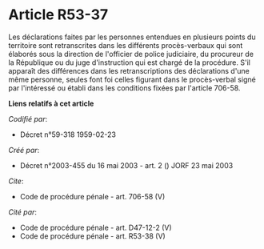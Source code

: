 # Article R53-37

Les déclarations faites par les personnes entendues en plusieurs points du territoire sont retranscrites dans les différents
procès-verbaux qui sont élaborés sous la direction de l'officier de police judiciaire, du procureur de la République ou du
juge d'instruction qui est chargé de la procédure. S'il apparaît des différences dans les retranscriptions des déclarations
d'une même personne, seules font foi celles figurant dans le procès-verbal signé par l'intéressé ou établi dans les
conditions fixées par l'article 706-58.

**Liens relatifs à cet article**

_Codifié par_:

  - Décret n°59-318 1959-02-23

_Créé par_:

  - Décret n°2003-455 du 16 mai 2003 - art. 2 () JORF 23 mai 2003

_Cite_:

  - Code de procédure pénale - art. 706-58 (V)

_Cité par_:

  - Code de procédure pénale - art. D47-12-2 (V)
  - Code de procédure pénale - art. R53-38 (V)
